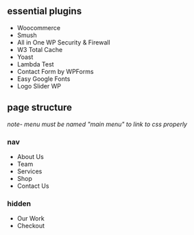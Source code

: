 ## essential plugins

* Woocommerce
* Smush
* All in One WP Security & Firewall
* W3 Total Cache
* Yoast
* Lambda Test
* Contact Form by WPForms
* Easy Google Fonts
* Logo Slider WP

## page structure
*note- menu must be named "main menu" to link to css properly*
### nav
* About Us
* Team
* Services
* Shop
* Contact Us

### hidden
* Our Work
* Checkout
